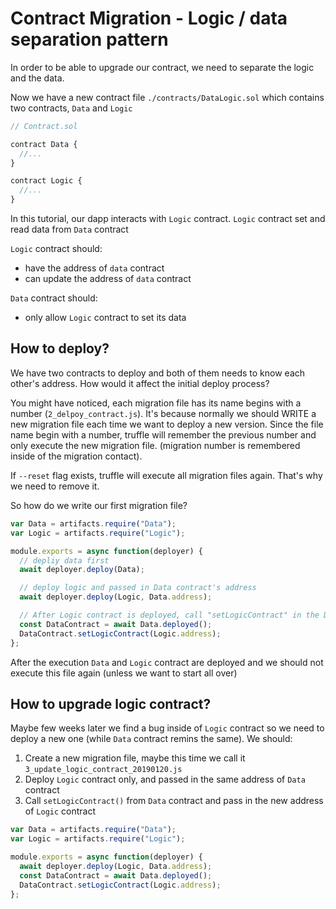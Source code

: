 # Contract Migration - Logic / data separation pattern

In order to be able to upgrade our contract, we need to separate the logic and the data.

Now we have a new contract file `./contracts/DataLogic.sol` which contains two contracts, `Data` and `Logic`

```js
// Contract.sol

contract Data {
  //...
}

contract Logic {
  //...
}
```

In this tutorial, our dapp interacts with `Logic` contract. `Logic` contract set and read data from `Data` contract

`Logic` contract should:

- have the address of `data` contract
- can update the address of `data` contract

`Data` contract should:

- only allow `Logic` contract to set its data

## How to deploy?

We have two contracts to deploy and both of them needs to know each other's address. How would it affect the initial deploy process?

You might have noticed, each migration file has its name begins with a number (`2_delpoy_contract.js`). It's because normally we should WRITE a new migration file each time we want to deploy a new version. Since the file name begin with a number, truffle will remember the previous number and only execute the new migration file. (migration number is remembered inside of the migration contact).

If `--reset` flag exists, truffle will execute all migration files again. That's why we need to remove it.

So how do we write our first migration file?

```js
var Data = artifacts.require("Data");
var Logic = artifacts.require("Logic");

module.exports = async function(deployer) {
  // depliy data first
  await deployer.deploy(Data);

  // deploy logic and passed in Data contract's address
  await deployer.deploy(Logic, Data.address);

  // After Logic contract is deployed, call "setLogicContract" in the Data contract
  const DataContract = await Data.deployed();
  DataContract.setLogicContract(Logic.address);
};
```

After the execution `Data` and `Logic` contract are deployed and we should not execute this file again (unless we want to start all over)

## How to upgrade logic contract?

Maybe few weeks later we find a bug inside of `Logic` contract so we need to deploy a new one (while `Data` contract remins the same). We should:

1. Create a new migration file, maybe this time we call it `3_update_logic_contract_20190120.js`
2. Deploy `Logic` contract only, and passed in the same address of `Data` contract
3. Call `setLogicContract()` from `Data` contract and pass in the new address of `Logic` contract

```js
var Data = artifacts.require("Data");
var Logic = artifacts.require("Logic");

module.exports = async function(deployer) {
  await deployer.deploy(Logic, Data.address);
  const DataContract = await Data.deployed();
  DataContract.setLogicContract(Logic.address);
};
```
